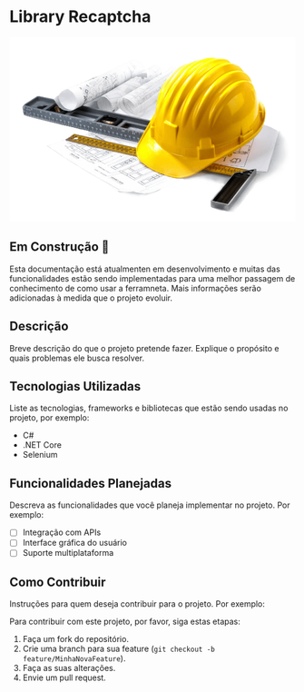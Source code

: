 # Library Recaptcha

<p align="center">
  <img src="../const.png" alt="Imagem em Construção">
</p>

## Em Construção :construction:

Esta documentação está atualmenten em desenvolvimento e muitas das funcionalidades estão sendo implementadas para uma melhor passagem de conhecimento de como usar a ferramneta. Mais informações serão adicionadas à medida que o projeto evoluir.

## Descrição

Breve descrição do que o projeto pretende fazer. Explique o propósito e quais problemas ele busca resolver.

## Tecnologias Utilizadas

Liste as tecnologias, frameworks e bibliotecas que estão sendo usadas no projeto, por exemplo:

- C#
- .NET Core
- Selenium

## Funcionalidades Planejadas

Descreva as funcionalidades que você planeja implementar no projeto. Por exemplo:

- [ ] Integração com APIs
- [ ] Interface gráfica do usuário
- [ ] Suporte multiplataforma

## Como Contribuir

Instruções para quem deseja contribuir para o projeto. Por exemplo:

Para contribuir com este projeto, por favor, siga estas etapas:

1. Faça um fork do repositório.
2. Crie uma branch para sua feature (`git checkout -b feature/MinhaNovaFeature`).
3. Faça as suas alterações.
4. Envie um pull request.
